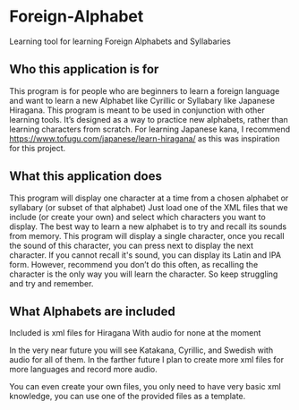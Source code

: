 # Foreign-Alphabet
Learning tool for learning Foreign Alphabets and Syllabaries

## Who this application is for
This program is for people who are beginners to learn a foreign language and want to learn a new Alphabet like Cyrillic or Syllabary like Japanese Hiragana.
This program is meant to be used in conjunction with other learning tools. It’s designed as a way to practice new alphabets, rather than learning characters from scratch.
For learning Japanese kana, I recommend https://www.tofugu.com/japanese/learn-hiragana/ as this was inspiration for this project.
## What this application does
This program will display one character at a time from a chosen alphabet or syllabary (or subset of that alphabet)
Just load one of the XML files that we include (or create your own)
and select which characters you want to display.
The best way to learn a new alphabet is to try and recall its sounds from memory.
This program will display a single character, once you recall the sound of this character, you can press next to display the next character.
If you cannot recall it's sound, you can display its Latin and IPA form.
However, recommend you don’t do this often, as recalling the character is the only way you will learn the character.
So keep struggling and try and remember.
## What Alphabets are included
Included is xml files for Hiragana
With audio for none at the moment

In the very near future you will see Katakana, Cyrillic, and Swedish with audio for all of them.
In the farther future I plan to create more xml files for more languages and record more audio.

You can even create your own files, you only need to have very basic xml knowledge, you can use one of the provided files as a template.

